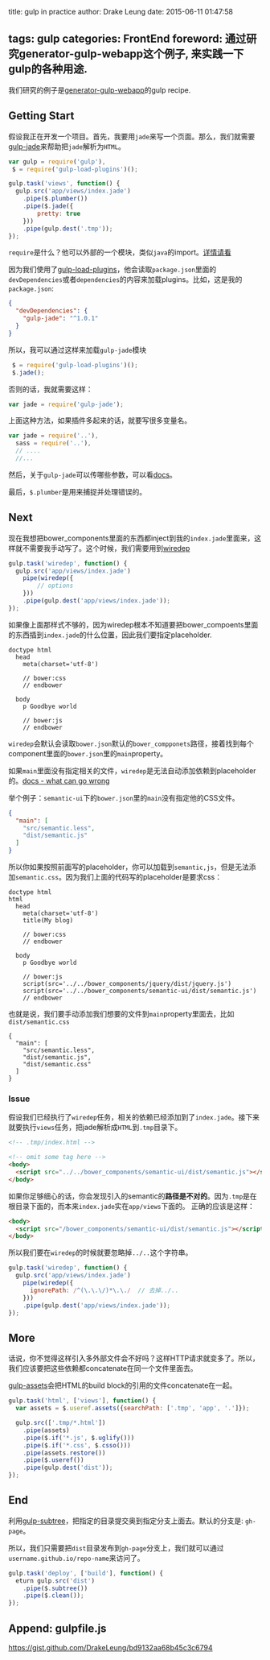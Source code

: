 title: gulp in practice
author: Drake Leung
date: 2015-06-11 01:47:58

tags: gulp
categories: FrontEnd
foreword:
  通过研究generator-gulp-webapp这个例子, 来实践一下gulp的各种用途.
---

我们研究的例子是[generator-gulp-webapp](https://github.com/yeoman/generator-gulp-webapp/blob/master/app%2Ftemplates%2Fgulpfile.js)的gulp recipe.

## Getting Start
假设我正在开发一个项目。首先，我要用`jade`来写一个页面。那么，我们就需要[gulp-jade](https://www.npmjs.com/package/gulp-jade)来帮助把`jade`解析为`HTML`。
```javascript
var gulp = require('gulp'),
 $ = require('gulp-load-plugins')();

gulp.task('views', function() {
  gulp.src('app/views/index.jade')
    .pipe($.plumber())
    .pipe($.jade({
        pretty: true
    }))
    .pipe(gulp.dest('.tmp'));
});
```
 `require`是什么？他可以外部的一个模块，类似`java`的import。[详情请看]()

因为我们使用了[gulp-load-plugins](https://www.npmjs.com/package/gulp-load-plugins)，他会读取`package.json`里面的`devDependencies`或者`dependencies`的内容来加载plugins。比如，这是我的`package.json`:
```json
{
  "devDependencies": {
    "gulp-jade": "^1.0.1"
  }
}
```
所以，我可以通过这样来加载`gulp-jade`模块
```javascript
 $ = require('gulp-load-plugins')();
 $.jade();
```
否则的话，我就需要这样：
```javascript
var jade = require('gulp-jade');
```
上面这种方法，如果插件多起来的话，就要写很多变量名。
```javascript
var jade = require('..'),
  sass = require('..'),
  // ....
  //...
```

然后，关于`gulp-jade`可以传哪些参数，可以看[docs](https://www.npmjs.com/package/gulp-jade#options)。

最后，`$.plumber`是用来捕捉并处理错误的。

## Next
现在我想把bower_components里面的东西都inject到我的`index.jade`里面来，这样就不需要我手动写了。这个时候，我们需要用到[wiredep](https://github.com/taptapship/wiredep#gulpjs)
```javascript
gulp.task('wiredep', function() {
  gulp.src('app/views/index.jade')
    pipe(wiredep({
        // options
    }))
    .pipe(gulp.dest('app/views/index.jade'));
});
```
如果像上面那样式不够的，因为wiredep根本不知道要把bower_compoents里面的东西插到`index.jade`的什么位置，因此我们要指定placeholder.
```jade
doctype html
  head
    meta(charset='utf-8')

    // bower:css
    // endbower

  body
    p Goodbye world

    // bower:js
    // endbower
```
`wiredep`会默认会读取`bower.json`默认的`bower_compponets`路径，接着找到每个component里面的`bower.json`里的`main`property。

如果`main`里面没有指定相关的文件，`wiredep`是无法自动添加依赖到placeholder的。[docs - what can go wrong](https://github.com/taptapship/wiredep#what-can-go-wrong)

举个例子：`semantic-ui`下的`bower.json`里的`main`没有指定他的CSS文件。
```json
{
  "main": [
    "src/semantic.less",
    "dist/semantic.js"
  ]
}
```
所以你如果按照前面写的placeholder，你可以加载到`semantic,js`，但是无法添加`semantic.css`。因为我们上面的代码写的placeholder是要求css：
```jade
doctype html
html
  head
    meta(charset='utf-8')
    title(My blog)

    // bower:css
    // endbower

  body
    p Goodbye world

    // bower:js
    script(src='../../bower_components/jquery/dist/jquery.js')
    script(src='../../bower_components/semantic-ui/dist/semantic.js')
    // endbower
```
也就是说，我们要手动添加我们想要的文件到`main`property里面去，比如`dist/semantic.css`
```
{
  "main": [
    "src/semantic.less",
    "dist/semantic.js",
    "dist/semantic.css"
  ]
}
```
### Issue
假设我们已经执行了`wiredep`任务，相关的依赖已经添加到了`index.jade`。接下来就要执行`views`任务，把jade解析成`HTML`到`.tmp`目录下。
```html
<!-- .tmp/index.html -->

<!-- omit some tag here -->
<body>
  <script src="../../bower_components/semantic-ui/dist/semantic.js"></script>
</body>
```
如果你足够细心的话，你会发现引入的semantic的**路径是不对的**。因为`.tmp`是在根目录下面的，而本来`index.jade`实在`app/views`下面的。
正确的应该是这样：
```html
<body>
  <script src="/bower_components/semantic-ui/dist/semantic.js"></script>
</body>
```
所以我们要在`wiredep`的时候就要忽略掉`../..`这个字符串。
```javascript
gulp.task('wiredep', function() {
  gulp.src('app/views/index.jade')
    pipe(wiredep({
      ignorePath: /^(\.\.\/)*\.\./  // 去掉../..
    }))
    .pipe(gulp.dest('app/views/index.jade'));
});
```

## More
话说，你不觉得这样引入多外部文件会不好吗？这样HTTP请求就变多了。所以，我们应该要把这些依赖都concatenate在同一个文件里面去。

[gulp-assets](https://www.npmjs.com/package/gulp-useref)会把HTML的build block的引用的文件concatenate在一起。

```javascript
gulp.task('html', ['views'], function() {
  var assets = $.useref.assets({searchPath: ['.tmp', 'app', '.']});

  gulp.src(['.tmp/*.html'])
    .pipe(assets)
    .pipe($.if('*.js', $.uglify()))
    .pipe($.if('*.css', $.csso()))
    .pipe(assets.restore())
    .pipe($.useref())
    .pipe(gulp.dest('dist'));
});
```

## End
利用[gulp-subtree](https://github.com/Snugug/gulp-subtree)，把指定的目录提交奥到指定分支上面去。默认的分支是: `gh-page`。

所以，我们只需要把`dist`目录发布到`gh-page`分支上，我们就可以通过`username.github.io/repo-name`来访问了。

```javascript
gulp.task('deploy', ['build'], function() {
  eturn gulp.src('dist')
    .pipe($.subtree())
    .pipe($.clean());
});
```

## Append: gulpfile.js
https://gist.github.com/DrakeLeung/bd9132aa68b45c3c6794
